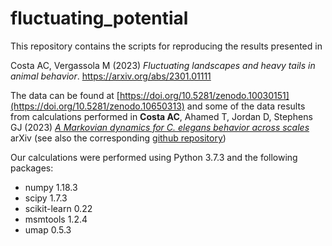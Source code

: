 # fluctuating_potential

This repository contains the scripts for reproducing the results presented in

Costa AC, Vergassola M (2023) *Fluctuating landscapes and heavy tails in animal behavior*. https://arxiv.org/abs/2301.01111

The data can be found at [https://doi.org/10.5281/zenodo.10030151](https://doi.org/10.5281/zenodo.10650313) and some of the data results from calculations performed in **Costa AC**, Ahamed T, Jordan D, Stephens GJ (2023) [*A Markovian dynamics for C. elegans behavior across scales*](https://arxiv.org/abs/2310.12883) arXiv (see also the corresponding  [github repository](https://github.com/AntonioCCosta/markov_worm))

Our calculations were performed using Python 3.7.3 and the following packages:

- numpy 1.18.3
- scipy 1.7.3
- scikit-learn 0.22
- msmtools 1.2.4
- umap 0.5.3
